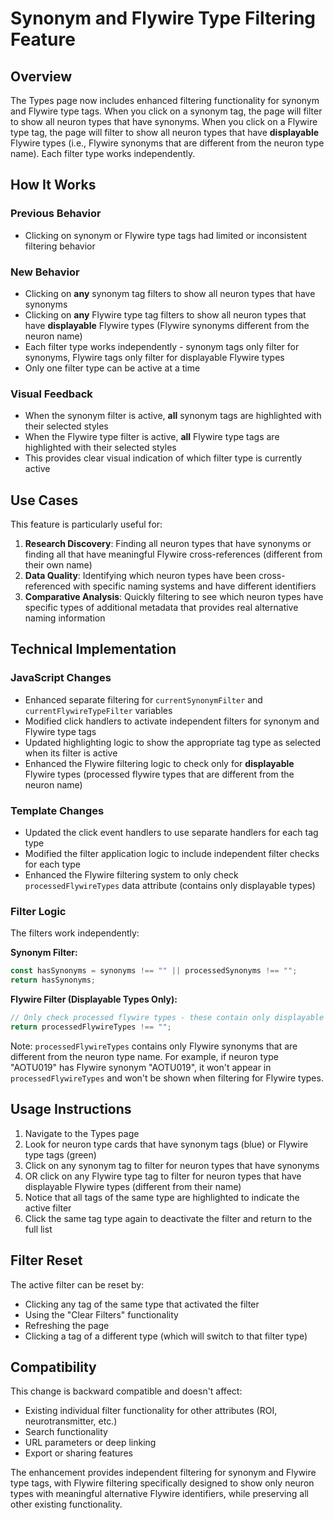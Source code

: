 # Synonym and Flywire Type Filtering Feature

## Overview

The Types page now includes enhanced filtering functionality for synonym and Flywire type tags. When you click on a synonym tag, the page will filter to show all neuron types that have synonyms. When you click on a Flywire type tag, the page will filter to show all neuron types that have **displayable** Flywire types (i.e., Flywire synonyms that are different from the neuron type name). Each filter type works independently.

## How It Works

### Previous Behavior
- Clicking on synonym or Flywire type tags had limited or inconsistent filtering behavior

### New Behavior
- Clicking on **any** synonym tag filters to show all neuron types that have synonyms
- Clicking on **any** Flywire type tag filters to show all neuron types that have **displayable** Flywire types (Flywire synonyms different from the neuron name)
- Each filter type works independently - synonym tags only filter for synonyms, Flywire tags only filter for displayable Flywire types
- Only one filter type can be active at a time

### Visual Feedback
- When the synonym filter is active, **all** synonym tags are highlighted with their selected styles
- When the Flywire type filter is active, **all** Flywire type tags are highlighted with their selected styles
- This provides clear visual indication of which filter type is currently active

## Use Cases

This feature is particularly useful for:

1. **Research Discovery**: Finding all neuron types that have synonyms or finding all that have meaningful Flywire cross-references (different from their own name)
2. **Data Quality**: Identifying which neuron types have been cross-referenced with specific naming systems and have different identifiers
3. **Comparative Analysis**: Quickly filtering to see which neuron types have specific types of additional metadata that provides real alternative naming information

## Technical Implementation

### JavaScript Changes
- Enhanced separate filtering for `currentSynonymFilter` and `currentFlywireTypeFilter` variables
- Modified click handlers to activate independent filters for synonym and Flywire type tags
- Updated highlighting logic to show the appropriate tag type as selected when its filter is active
- Enhanced the Flywire filtering logic to check only for **displayable** Flywire types (processed flywire types that are different from the neuron name)

### Template Changes
- Updated the click event handlers to use separate handlers for each tag type
- Modified the filter application logic to include independent filter checks for each type
- Enhanced the Flywire filtering system to only check `processedFlywireTypes` data attribute (contains only displayable types)

### Filter Logic
The filters work independently:

**Synonym Filter:**
```javascript
const hasSynonyms = synonyms !== "" || processedSynonyms !== "";
return hasSynonyms;
```

**Flywire Filter (Displayable Types Only):**
```javascript
// Only check processed flywire types - these contain only displayable (different) types
return processedFlywireTypes !== "";
```

Note: `processedFlywireTypes` contains only Flywire synonyms that are different from the neuron type name. For example, if neuron type "AOTU019" has Flywire synonym "AOTU019", it won't appear in `processedFlywireTypes` and won't be shown when filtering for Flywire types.

## Usage Instructions

1. Navigate to the Types page
2. Look for neuron type cards that have synonym tags (blue) or Flywire type tags (green)
3. Click on any synonym tag to filter for neuron types that have synonyms
4. OR click on any Flywire type tag to filter for neuron types that have displayable Flywire types (different from their name)
5. Notice that all tags of the same type are highlighted to indicate the active filter
6. Click the same tag type again to deactivate the filter and return to the full list

## Filter Reset

The active filter can be reset by:
- Clicking any tag of the same type that activated the filter
- Using the "Clear Filters" functionality  
- Refreshing the page
- Clicking a tag of a different type (which will switch to that filter type)

## Compatibility

This change is backward compatible and doesn't affect:
- Existing individual filter functionality for other attributes (ROI, neurotransmitter, etc.)
- Search functionality
- URL parameters or deep linking
- Export or sharing features

The enhancement provides independent filtering for synonym and Flywire type tags, with Flywire filtering specifically designed to show only neuron types with meaningful alternative Flywire identifiers, while preserving all other existing functionality.